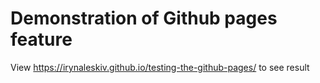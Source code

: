 # Demonstration of Github pages feature
View https://irynaleskiv.github.io/testing-the-github-pages/ to see result
